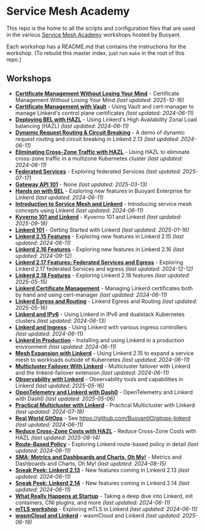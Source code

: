 # Service Mesh Academy

This repo is the home to all the scripts and configuration files that are used
in the various [Service Mesh Academy](https://buoyant.io/service-mesh-academy)
workshops hosted by Buoyant.

Each workshop has a README.md that contains the instructions for the workshop.
(To rebuild this master index, just run `make` in the root of this repo.)

## Workshops
* [**Certificate Management Without Losing Your Mind**](certificate-management/README.md) - Certificate Management Without Losing Your Mind *(last updated: 2025-10-16)*
* [**Certificate Management with Vault**](certificates-with-vault/README.md) - Using Vault and cert-manager to manage Linkerd's control plane certificates *(last updated: 2024-06-11)*
* [**Deploying BEL with HAZL**](deploying-bel-with-hazl/README.md) - Using Linkerd's High Availability Zonal Load balancing (HAZL) *(last updated: 2024-06-11)*
* [**Dynamic Request Routing & Circuit Breaking**](dynamic-routing-and-circuit-breaking/README.md) - A demo of dynamic request routing and circuit breaking in Linkerd 2.13 *(last updated: 2024-06-11)*
* [**Eliminating Cross-Zone Traffic with HAZL**](eliminate-cross-zone-traffic-hazl/README.md) - Using HAZL to eliminate cross-zone traffic in a multizone Kubernetes cluster *(last updated: 2024-06-11)*
* [**Federated Services**](federated-services/README.md) - Exploring federated Services *(last updated: 2025-07-17)*
* [**Gateway API 101**](gateway-api-101/README.md) - None *(last updated: 2025-03-13)*
* [**Hands on with BEL**](hands-on-with-linkerd-enterprise/README.md) - Exploring new features in Buoyant Enterprise for Linkerd *(last updated: 2024-06-11)*
* [**Introduction to Service Mesh and Linkerd**](intro-to-service-mesh-linkerd/README.md) - Introducing service mesh concepts using Linkerd *(last updated: 2024-06-11)*
* [**Kyverno 101 and Linkerd**](kyverno-101-with-linkerd/README.md) - Kyverno 101 and Linkerd *(last updated: 2025-09-18)*
* [**Linkerd 101**](linkerd-101/README.md) - Getting Started with Linkerd *(last updated: 2025-01-16)*
* [**Linkerd 2.15 Features**](2-15-features/README.md) - Exploring new features in Linkerd 2.15 *(last updated: 2024-06-11)*
* [**Linkerd 2.16 Features**](2-16-features/README.md) - Exploring new features in Linkerd 2.16 *(last updated: 2024-09-12)*
* [**Linkerd 2.17 Features: Federated Services and Egress**](2-17-features/README.md) - Exploring Linkerd 2.17 federated Services and egress *(last updated: 2024-12-12)*
* [**Linkerd 2.18 Features**](2-18-features/README.md) - Exploring Linkerd 2.18 features *(last updated: 2025-05-15)*
* [**Linkerd Certificate Management**](l5d-certificate-management/README.md) - Managing Linkerd certificates both by hand and using cert-manager *(last updated: 2024-06-11)*
* [**Linkerd Egress and Routing**](linkerd-egress/README.md) - Linkerd Egress and Routing *(last updated: 2025-05-16)*
* [**Linkerd and IPv6**](IPv6/README.md) - Using Linkerd in IPv6 and dualstack Kubernetes clusters *(last updated: 2024-06-13)*
* [**Linkerd and Ingress**](linkerd-and-ingress/README.md) - Using Linkerd with various ingress controllers *(last updated: 2024-06-11)*
* [**Linkerd in Production**](linkerd-in-production/README.md) - Installing and using Linkerd in a production environment *(last updated: 2024-06-11)*
* [**Mesh Expansion with Linkerd**](2-15-mesh-expansion/README.md) - Using Linkerd 2.15 to expand a service mesh to workloads outside of Kubernetes *(last updated: 2024-06-11)*
* [**Multicluster Failover With Linkerd**](multicluster-failover/README.md) - Multicluster failover with Linkerd and the linkerd-failover extension *(last updated: 2024-06-11)*
* [**Observability with Linkerd**](observability/README.md) - Observability tools and capabilities in Linkerd *(last updated: 2025-05-16)*
* [**OpenTelemetry and Linkerd with Dash0**](opentelemetry-and-linkerd/README.md) - OpenTelemetry and Linkerd with Dash0 *(last updated: 2025-05-06)*
* [**Practical Multicluster with Linkerd**](practical-multicluster/README.md) - Practical Multicluster with Linkerd *(last updated: 2024-07-18)*
* [**Real World GitOps**](real-world-gitops/README.md) - See https://github.com/BuoyantIO/gitops-linkerd *(last updated: 2024-06-11)*
* [**Reduce Cross-Zone Costs with HAZL**](reduce-costs-with-hazl/README.md) - Reduce Cross-Zone Costs with HAZL *(last updated: 2025-08-14)*
* [**Route-Based Policy**](route-based-policy/README.md) - Exploring Linkerd route-based policy in detail *(last updated: 2024-06-11)*
* [**SMA: Metrics and Dashboards and Charts, Oh My!**](metrics-dashboards-charts/README.md) - Metrics and Dashboards and Charts, Oh My! *(last updated: 2024-08-15)*
* [**Sneak Peek: Linkerd 2.13**](sneak-peek-2-13/README.md) - New features coming in Linkerd 2.13 *(last updated: 2024-06-11)*
* [**Sneak Peek: Linkerd 2.14**](sneak-peek-2-14/README.md) - New features coming in Linkerd 2.14 *(last updated: 2024-06-11)*
* [**What Really Happens at Startup**](startup-deep-dive/README.md) - Taking a deep dive into Linkerd, init containers, CNI plugins, and more *(last updated: 2024-06-11)*
* [**mTLS workshop**](mtls-workshop/README.md) - Exploring mTLS in Linkerd *(last updated: 2024-06-11)*
* [**wasmCloud and Linkerd**](wasmcloud-and-linkerd/README.md) - wasmCloud and Linkerd *(last updated: 2025-06-19)*
